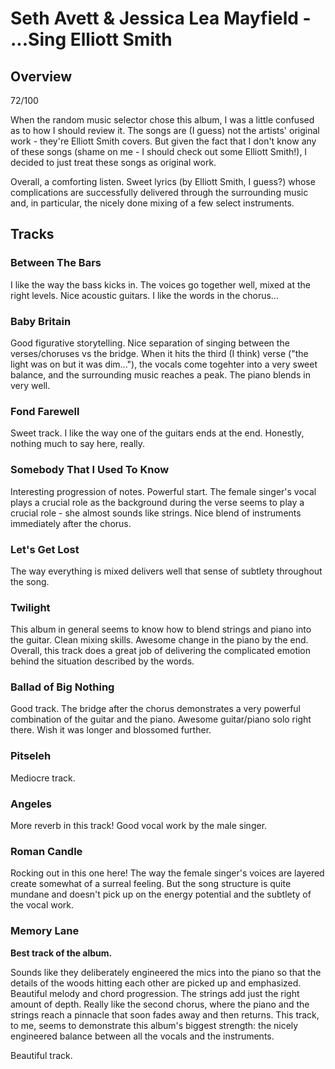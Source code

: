 # Seth Avett & Jessica Lea Mayfield - ...Sing Elliott Smith

## Overview

72/100

When the random music selector chose this album, I was a little confused as to
how I should review it.
The songs are (I guess) not the artists' original work - they're Elliott Smith
covers.
But given the fact that I don't know any of these songs (shame on me - I should
check out some Elliott Smith!), I decided to just treat these songs as original
work.

Overall, a comforting listen.
Sweet lyrics (by Elliott Smith, I guess?) whose complications are successfully
delivered through the surrounding music and, in particular, the nicely done
mixing of a few select instruments.

## Tracks

### Between The Bars

I like the way the bass kicks in.
The voices go together well, mixed at the right levels.
Nice acoustic guitars.
I like the words in the chorus...

### Baby Britain

Good figurative storytelling.
Nice separation of singing between the verses/choruses vs the bridge.
When it hits the third (I think) verse ("the light was on but it was dim..."),
the vocals come togehter into a very sweet balance, and the surrounding music
reaches a peak.
The piano blends in very well.

### Fond Farewell

Sweet track.
I like the way one of the guitars ends at the end.
Honestly, nothing much to say here, really.

### Somebody That I Used To Know

Interesting progression of notes.
Powerful start.
The female singer's vocal plays a crucial role as the background during the
verse seems to play a crucial role - she almost sounds like strings.
Nice blend of instruments immediately after the chorus.

### Let's Get Lost

The way everything is mixed delivers well that sense of subtlety throughout the
song.

### Twilight

This album in general seems to know how to blend strings and piano into the
guitar.
Clean mixing skills.
Awesome change in the piano by the end.
Overall, this track does a great job of delivering the complicated emotion
behind the situation described by the words.

### Ballad of Big Nothing

Good track.
The bridge after the chorus demonstrates a very powerful combination of the
guitar and the piano.
Awesome guitar/piano solo right there.
Wish it was longer and blossomed further.

### Pitseleh

Mediocre track.

### Angeles

More reverb in this track!
Good vocal work by the male singer.

### Roman Candle

Rocking out in this one here!
The way the female singer's voices are layered create somewhat of a surreal
feeling.
But the song structure is quite mundane and doesn't pick up on the energy
potential and the subtlety of the vocal work.

### Memory Lane

**Best track of the album.**

Sounds like they deliberately engineered the mics into the piano so that the
details of the woods hitting each other are picked up and emphasized.
Beautiful melody and chord progression.
The strings add just the right amount of depth.
Really like the second chorus, where the piano and the strings reach a pinnacle
that soon fades away and then returns.
This track, to me, seems to demonstrate this album's biggest strength: the
nicely engineered balance between all the vocals and the instruments.

Beautiful track.
